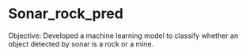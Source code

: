 # Sonar_rock_pred
Objective: Developed a machine learning model to classify whether an object detected by sonar is a rock or a mine.  
